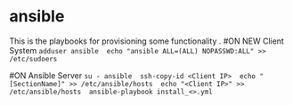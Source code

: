 # ansible
This is the playbooks for provisioning some functionality .
#ON NEW Client System
`adduser ansible 
echo "ansible ALL=(ALL) NOPASSWD:ALL" >> /etc/sudoers `

#ON Ansible Server
`su - ansible 
ssh-copy-id <Client IP> 
echo "[SectionName]" >> /etc/ansible/hosts 
echo "<Client IP>" >> /etc/ansible/hosts 
ansible-playbook install_<>.yml `

